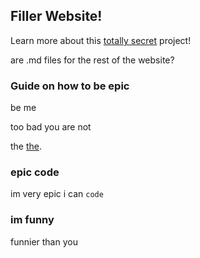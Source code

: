 ## Filler Website!

Learn more about this [totally secret](https://github.com/74bobux/74bobux.github.io/edit/main/index.md) project!

are .md files for the rest of the website?

### Guide on how to be epic

be me

too bad you are not

the [the](https://www.youtube.com/watch?v=MnjQsmGJ0TY).

### epic code

im very epic i can `code`

### im funny
funnier than you
